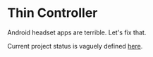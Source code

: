 Thin Controller
===============

Android headset apps are terrible. Let's fix that.


Current project status is vaguely defined [here](ThinController/todo.md).
